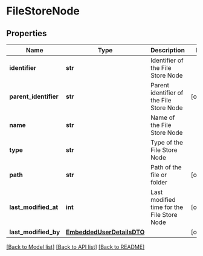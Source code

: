 # FileStoreNode

## Properties
Name | Type | Description | Notes
------------ | ------------- | ------------- | -------------
**identifier** | **str** | Identifier of the File Store Node | 
**parent_identifier** | **str** | Parent identifier of the File Store Node | [optional] 
**name** | **str** | Name of the File Store Node | 
**type** | **str** | Type of the File Store Node | 
**path** | **str** | Path of the file or folder | [optional] 
**last_modified_at** | **int** | Last modified time for the File Store Node | [optional] 
**last_modified_by** | [**EmbeddedUserDetailsDTO**](EmbeddedUserDetailsDTO.md) |  | [optional] 

[[Back to Model list]](../README.md#documentation-for-models) [[Back to API list]](../README.md#documentation-for-api-endpoints) [[Back to README]](../README.md)

